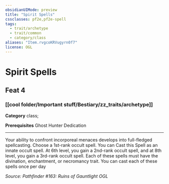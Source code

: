 ```yaml
---
obsidianUIMode: preview
title: "Spirit Spells"
cssclasses: pf2e,pf2e-spell
tags:
  - trait/archetype
  - trait/common
  - category/class
aliases: "Item.rvgcoKRVugyrn0f7"
license: OGL
---
```

# Spirit Spells
## Feat 4
### [[cool folder/Important stuff/Bestiary/zz_traits/archetype]]

**Category** class; 



**Prerequisites** Ghost Hunter Dedication
* * *
Your ability to confront incorporeal menaces develops into full-fledged spellcasting. Choose a 1st-rank occult spell. You can Cast this Spell as an innate occult spell. At 6th level, you gain a 2nd-rank occult spell, and at 8th level, you gain a 3rd-rank occult spell. Each of these spells must have the divination, enchantment, or necromancy trait. You can cast each of these spells once per day

*Source: Pathfinder #163: Ruins of Gauntlight*
*OGL*